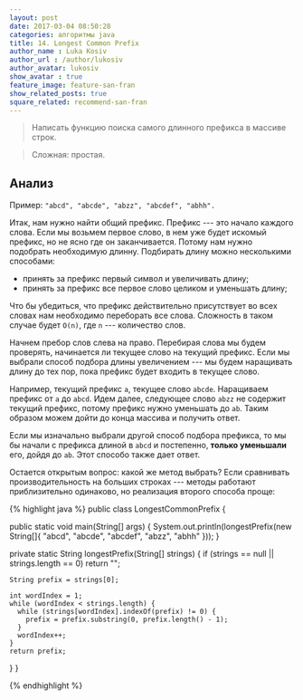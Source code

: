 ```yaml
---
layout: post
date: 2017-03-04 08:50:28
categories: алгоритмы java
title: 14. Longest Common Prefix
author_name : Luka Kosiv
author_url : /author/lukosiv
author_avatar: lukosiv
show_avatar : true
feature_image: feature-san-fran
show_related_posts: true
square_related: recommend-san-fran
---
```


> Написать функцию поиска самого длинного префикса в массиве строк.

> Сложная: простая.

## Анализ

Пример: `"abcd", "abcde", "abzz", "abcdef", "abhh".`

Итак, нам нужно найти общий префикс. Префикс --- это начало каждого слова. Если мы возьмем первое слово, 
в нем уже будет искомый префикс, но не ясно где он заканчивается. Потому нам нужно подобрать необходимую длинну. 
Подбирать длину можно несколькими способами:

* принять за префикс первый символ и увеличивать длину;
* принять за префикс все первое слово целиком и уменьшать длину;

Что бы убедиться, что префикс действительно присутствует во всех словах нам необходимо переборать все слова. 
Сложность в таком случае будет `O(n)`, где `n` --- количество слов.

Начнем пребор слов слева на право. Перебирая слова мы будем проверять, начинается ли текущее слово на текущий префикс.
Если мы выбрали способ подбора длины увеличением --- мы будем наращивать длину до тех пор, пока префикс будет входить 
в текущее слово. 

Например, текущий префикс `a`, текущее слово `abcde`. Наращиваем префикс от `a` до `abcd`. 
Идем далее, следующее слово `abzz` не содержит текущий префикс, потому префикс нужно уменьшать до `ab`. 
Таким образом можем дойти до конца массива и получить ответ.

Если мы изначально выбрали другой способ подбора префикса, то мы бы начали с префикса длиной в `abcd` и постепенно, 
**только уменьшали** его, дойдя до `ab`. Этот способо также дает ответ.

Остается открытым вопрос: какой же метод выбрать? 
Если сравнивать производительность на больших строках --- методы работают приблизительно одинаково, 
но реализация второго способа проще:


{% highlight java %}
public class LongestCommonPrefix {

  public static void main(String[] args) {
   System.out.println(longestPrefix(new String[]{
     "abcd", "abcde", "abcdef", "abzz", "abhh"
   }));
  }

  private static String longestPrefix(String[] strings) {
    if (strings == null || strings.length == 0) return "";

    String prefix = strings[0];

    int wordIndex = 1;
    while (wordIndex < strings.length) {
      while (strings[wordIndex].indexOf(prefix) != 0) {
        prefix = prefix.substring(0, prefix.length() - 1);
      }
      wordIndex++;
    }
    return prefix;
  }
}

{% endhighlight %}

<!-- ![view]({{site.url}}/{{site.baseurl}}img/post-assets/view.jpg) -->